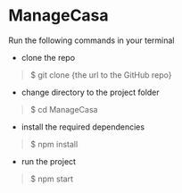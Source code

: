 # ManageCasa
Run the following commands in your terminal

* clone the repo
> $ git clone {the url to the GitHub repo}

* change directory to the project folder
> $ cd ManageCasa

* install the required dependencies
> $ npm install

* run the project
> $ npm start